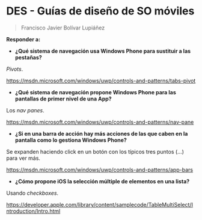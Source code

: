 # DES - Guías de diseño de SO móviles

> Francisco Javier Bolívar Lupiáñez

**Responder a:**

* **¿Qué sistema de navegación usa Windows Phone para sustituir a las pestañas?**

*Pivots*.

https://msdn.microsoft.com/windows/uwp/controls-and-patterns/tabs-pivot

* **¿Qué sistema de navegación propone Windows Phone para las pantallas de primer nivel de una App?**

Los *nav panes*.

https://msdn.microsoft.com/windows/uwp/controls-and-patterns/nav-pane

* **¿Si en una barra de acción hay más acciones de las que caben en la pantalla como lo gestiona Windows Phone?**

Se expanden haciendo click en un botón con los típicos tres puntos (...) para ver más.

https://msdn.microsoft.com/windows/uwp/controls-and-patterns/app-bars

* **¿Cómo propone iOS la selección múltiple de elementos en una lista?**

Usando *checkboxes*.

https://developer.apple.com/library/content/samplecode/TableMultiSelect/Introduction/Intro.html
